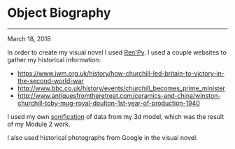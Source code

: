 # Object Biography
---
March 18, 2018

In order to create my visual novel I used [Ren'Py](https://www.renpy.org/).
I used a couple websites to gather my historical information:
- https://www.iwm.org.uk/history/how-churchill-led-britain-to-victory-in-the-second-world-war
- http://www.bbc.co.uk/history/events/churchill_becomes_prime_minister
- http://www.antiquesfromtheretreat.com/ceramics-and-china/winston-churchill-toby-mug-royal-doulton-1st-year-of-production-1940

I used my own [sonification](https://soundcloud.com/user-994863578/sonified-churchill) of data from my 3d model, which was the result of my Module 2 work.

I also used historical photographs from Google in the visual novel.